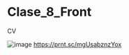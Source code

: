 # Clase_8_Front
CV

![image](https://user-images.githubusercontent.com/69918011/200434321-4cb2b528-4217-47a9-a9ef-9258af21bf2b.png)
https://prnt.sc/mgUsabznzYox
